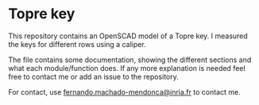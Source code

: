 # Topre key
This repository contains an OpenSCAD model of a Topre key. I measured the keys for different rows using a caliper.

The file contains some documentation, showing the different sections and what each module/function does. If any more explanation is needed feel free to contact me or add an issue to the repository.

For contact, use fernando.machado-mendonca@inria.fr to contact me.

